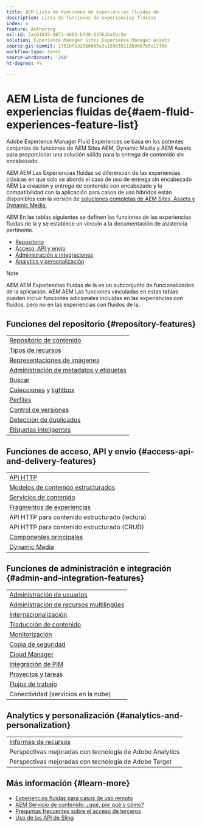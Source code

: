 ```yaml
---
title: AEM Lista de funciones de experiencias fluidas de
description: Lista de funciones de experiencias fluidas
index: n
feature: Authoring
exl-id: 3ac61645-4873-4602-b740-2236aba5bc5e
solution: Experience Manager Sites,Experience Manager Assets
source-git-commit: 1751bfb32386685e3a159939113b9667b5e17f0e
workflow-type: tm+mt
source-wordcount: '268'
ht-degree: 4%

---
```


# AEM Lista de funciones de experiencias fluidas de{#aem-fluid-experiences-feature-list}

Adobe Experience Manager Fluid Experiences se basa en los potentes conjuntos de funciones de AEM Sites AEM, Dynamic Media y AEM Assets para proporcionar una solución sólida para la entrega de contenido sin encabezado.

AEM AEM Las Experiencias fluidas se diferencian de las experiencias clásicas en que solo se aborda el caso de uso de entrega sin encabezado AEM La creación y entrega de contenido con encabezado y la compatibilidad con la aplicación para casos de uso híbridos están disponibles con la versión de [soluciones completas de AEM Sites, Assets y Dynamic Media.](https://experienceleague.adobe.com/docs/experience-manager-65/user-guide/home.html?lang=es)

AEM En las tablas siguientes se definen las funciones de las experiencias fluidas de la y se establece un vínculo a la documentación de asistencia pertinente.

* [Repositorio](#repository-features)
* [Acceso, API y envío](#access-api-and-delivery-features)
* [Administración e integraciones](#admin-and-integration-features)
* [Analytics y personalización](#analytics-and-personalization)

>[!NOTE]
>
>AEM AEM Experiencias fluidas de la es un subconjunto de funcionalidades de la aplicación. AEM AEM Las funciones vinculadas en estas tablas pueden incluir funciones adicionales incluidas en las experiencias con fluidos, pero no en las experiencias con fluidos de la.

## Funciones del repositorio {#repository-features}

|  |
|---|
| [Repositorio de contenido](/help/assets/manage-assets.md) |
| [Tipos de recursos](/help/assets/assets-formats.md) |
| [Representaciones de imágenes](/help/assets/image-presets.md) |
| [Administración de metadatos y etiquetas](/help/assets/metadata.md) |
| [Buscar](/help/assets/manage-assets.md) |
| [Colecciones](/help/assets/manage-assets.md) y [lightbox](/help/assets/light-box.md) |
| [Perfiles](/help/assets/processing-profiles.md) |
| [Control de versiones](/help/assets/manage-assets.md) |
| [Detección de duplicados](/help/assets/duplicate-detection.md) |
| [Etiquetas inteligentes](/help/assets/enhanced-smart-tags.md) |

## Funciones de acceso, API y envío {#access-api-and-delivery-features}

|  |
|---|
| [API HTTP](/help/assets/mac-api-assets.md) |
| [Modelos de contenido estructurados](/help/assets/content-fragments/content-fragments.md) |
| [Servicios de contenido](https://experienceleague.adobe.com/docs/experience-manager-learn/getting-started-with-aem-headless/overview.html?lang=es) |
| [Fragmentos de experiencias](/help/sites-authoring/experience-fragments.md) |
| API HTTP para contenido estructurado (lectura) |
| API HTTP para contenido estructurado (CRUD) |
| [Componentes principales](https://experienceleague.adobe.com/docs/experience-manager-core-components/using/introduction.html?lang=es) |
| [Dynamic Media](/help/assets/dynamic-media.md) |

## Funciones de administración e integración {#admin-and-integration-features}

|  |
|---|
| [Administración de usuarios](/help/sites-administering/user-group-ac-admin.md) |
| [Administración de recursos multilingües](/help/assets/multilingual-assets.md) |
| [Internacionalización](/help/sites-developing/i18n.md) |
| [Traducción de contenido](/help/sites-administering/translation.md) |
| [Monitorización](/help/sites-deploying/monitoring-and-maintaining.md) |
| [Copia de seguridad](/help/sites-administering/backup-and-restore.md) |
| [Cloud Manager](https://experienceleague.adobe.com/docs/experience-manager-cloud-manager/content/introduction.html?lang=es) |
| [Integración de PIM](/help/sites-authoring/managing-product-information.md) |
| [Proyectos y tareas](/help/sites-authoring/projects.md) |
| [Flujos de trabajo](/help/sites-administering/workflows-starting.md) |
| Conectividad (servicios en la nube) |

## Analytics y personalización {#analytics-and-personalization}

|  |
|---|
| [Informes de recursos](/help/assets/asset-reports.md) |
| Perspectivas mejoradas con tecnología de Adobe Analytics |
| Perspectivas mejoradas con tecnología de Adobe Target |

## Más información {#learn-more}

* [Experiencias fluidas para casos de uso remoto](https://experienceleague.adobe.com/docs/experience-manager-gems-events/gems/gems2017/aem-headless-usecases.html)
* [AEM Servicio de contenido: ¿qué, por qué y cómo?](https://experienceleague.adobe.com/docs/experience-manager-learn/getting-started-with-aem-headless/content-services/overview.html)
* [Preguntas frecuentes sobre el acceso de terceros](https://experienceleague.adobe.com/docs/experience-manager-learn/getting-started-with-aem-headless/content-services/chapter-7.html)
* [Uso de las API de Sling](https://experienceleague.adobe.com/docs/experience-manager-learn/getting-started-wknd-tutorial-develop/project-archetype/component-basics.html#sling-models)
